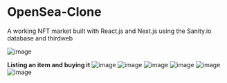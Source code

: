 # OpenSea-Clone
A working NFT market built with React.js and Next.js using the Sanity.io database and thirdweb


![image](https://user-images.githubusercontent.com/63352151/162625087-564f4f1a-23b4-4094-b375-5167d02d216f.png)

**Listing an item and buying it**
![image](https://user-images.githubusercontent.com/63352151/162625490-7467c8c3-8bcb-4763-9a33-905f9120f818.png)
![image](https://user-images.githubusercontent.com/63352151/162625716-1ac62cac-beb0-40ba-9e35-f8cec4fd9eda.png)
![image](https://user-images.githubusercontent.com/63352151/162625793-c6bf7ed4-76d7-45fe-9414-ae2801bceddb.png)
![image](https://user-images.githubusercontent.com/63352151/162625831-5aef198f-f51f-4f36-a6f9-5fca5f98922b.png)
![image](https://user-images.githubusercontent.com/63352151/162625875-41ddd2ea-377b-44d1-8217-c22ded5ef309.png)
![image](https://user-images.githubusercontent.com/63352151/162626001-fffab83f-6a36-497e-9b99-aff5e7d8fe47.png)

